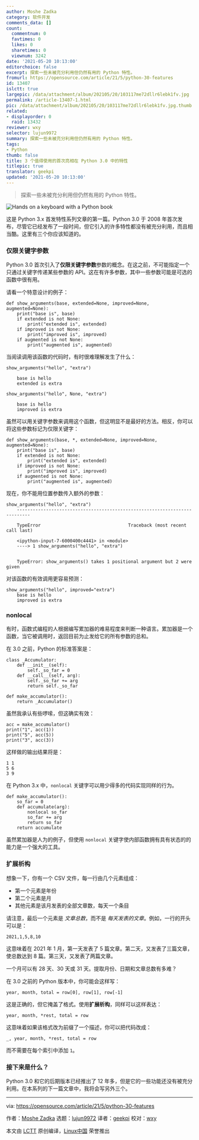 ```yaml
---
author: Moshe Zadka
category: 软件开发
comments_data: []
count:
  commentnum: 0
  favtimes: 0
  likes: 0
  sharetimes: 0
  viewnum: 3242
date: '2021-05-20 10:13:00'
editorchoice: false
excerpt: 探索一些未被充分利用但仍然有用的 Python 特性。
fromurl: https://opensource.com/article/21/5/python-30-features
id: 13407
islctt: true
largepic: /data/attachment/album/202105/20/103117me72dllr6lebk1fv.jpg
permalink: /article-13407-1.html
pic: /data/attachment/album/202105/20/103117me72dllr6lebk1fv.jpg.thumb.jpg
related:
- displayorder: 0
  raid: 13432
reviewer: wxy
selector: lujun9972
summary: 探索一些未被充分利用但仍然有用的 Python 特性。
tags:
- Python
thumb: false
title: 3 个值得使用的首次亮相在 Python 3.0 中的特性
titlepic: true
translator: geekpi
updated: '2021-05-20 10:13:00'
---
```



> 
> 探索一些未被充分利用但仍然有用的 Python 特性。
> 
> 
> 


![](/data/attachment/album/202105/20/103117me72dllr6lebk1fv.jpg "Hands on a keyboard with a Python book ")


这是 Python 3.x 首发特性系列文章的第一篇。Python 3.0 于 2008 年首次发布，尽管它已经发布了一段时间，但它引入的许多特性都没有被充分利用，而且相当酷。这里有三个你应该知道的。


### 仅限关键字参数


Python 3.0 首次引入了**仅限关键字参数**参数的概念。在这之前，不可能指定一个只通过关键字传递某些参数的 API。这在有许多参数，其中一些参数可能是可选的函数中很有用。


请看一个特意设计的例子：



```
def show_arguments(base, extended=None, improved=None, augmented=None):
    print("base is", base)
    if extended is not None:
        print("extended is", extended)
    if improved is not None:
        print("improved is", improved)
    if augmented is not None:
        print("augmented is", augmented)

```

当阅读调用该函数的代码时，有时很难理解发生了什么：



```
show_arguments("hello", "extra")

    base is hello
    extended is extra

show_arguments("hello", None, "extra")

    base is hello
    improved is extra

```

虽然可以用关键字参数来调用这个函数，但这明显不是最好的方法。相反，你可以将这些参数标记为仅限关键字：



```
def show_arguments(base, *, extended=None, improved=None, augmented=None):
    print("base is", base)
    if extended is not None:
        print("extended is", extended)
    if improved is not None:
        print("improved is", improved)
    if augmented is not None:
        print("augmented is", augmented)

```

现在，你不能用位置参数传入额外的参数：



```
show_arguments("hello", "extra")
    ---------------------------------------------------------------------------

    TypeError                                 Traceback (most recent call last)

    <ipython-input-7-6000400c4441> in <module>
    ----> 1 show_arguments("hello", "extra")
   

    TypeError: show_arguments() takes 1 positional argument but 2 were given

```

对该函数的有效调用更容易预测：



```
show_arguments("hello", improved="extra")
    base is hello
    improved is extra

```

### nonlocal


有时，函数式编程的人根据编写累加器的难易程度来判断一种语言。累加器是一个函数，当它被调用时，返回目前为止发给它的所有参数的总和。


在 3.0 之前，Python 的标准答案是：



```
class _Accumulator:
    def __init__(self):
        self._so_far = 0
    def __call__(self, arg):
        self._so_far += arg
        return self._so_far

def make_accumulator():
    return _Accumulator()

```

虽然我承认有些啰嗦，但这确实有效：



```
acc = make_accumulator()
print("1", acc(1))
print("5", acc(5))
print("3", acc(3))

```

这样做的输出结果将是：



```
1 1
5 6
3 9

```

在 Python 3.x 中，`nonlocal` 关键字可以用少得多的代码实现同样的行为。



```
def make_accumulator():
    so_far = 0
    def accumulate(arg):
        nonlocal so_far
        so_far += arg
        return so_far
    return accumulate

```

虽然累加器是人为的例子，但使用 `nonlocal` 关键字使内部函数拥有具有状态的的能力是一个强大的工具。


### 扩展析构


想象一下，你有一个 CSV 文件，每一行由几个元素组成：


* 第一个元素是年份
* 第二个元素是月
* 其他元素是该月发表的全部文章数，每天一个条目


请注意，最后一个元素是 *文章总数*，而不是 *每天发表的文章*。例如，一行的开头可以是：



```
2021,1,5,8,10

```

这意味着在 2021 年 1 月，第一天发表了 5 篇文章。第二天，又发表了三篇文章，使总数达到 8 篇。第三天，又发表了两篇文章。


一个月可以有 28 天、30 天或 31 天。提取月份、日期和文章总数有多难？


在 3.0 之前的 Python 版本中，你可能会这样写：



```
year, month, total = row[0], row[1], row[-1]

```

这是正确的，但它掩盖了格式。使用**扩展析构**，同样可以这样表达：



```
year, month, *rest, total = row

```

这意味着如果该格式改为前缀了一个描述，你可以把代码改成：



```
_, year, month, *rest, total = row

```

而不需要在每个索引中添加 `1`。


### 接下来是什么？


Python 3.0 和它的后期版本已经推出了 12 年多，但是它的一些功能还没有被充分利用。在本系列的下一篇文章中，我将会写另外三个。




---


via: <https://opensource.com/article/21/5/python-30-features>


作者：[Moshe Zadka](https://opensource.com/users/moshez) 选题：[lujun9972](https://github.com/lujun9972) 译者：[geekpi](https://github.com/geekpi) 校对：[wxy](https://github.com/wxy)


本文由 [LCTT](https://github.com/LCTT/TranslateProject) 原创编译，[Linux中国](https://linux.cn/) 荣誉推出
